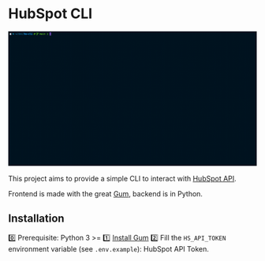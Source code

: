 # HubSpot CLI

![demo](misc/demo.gif)

This project aims to provide a simple CLI to interact with [HubSpot API](https://www.hubspot.com/).

Frontend is made with the great [Gum](https://github.com/charmbracelet/gum), backend is in Python.

## Installation

0️⃣ Prerequisite: Python 3 >=
1️⃣ [Install Gum](https://github.com/charmbracelet/gum?tab=readme-ov-file#installation)
2️⃣ Fill the `HS_API_TOKEN` environment variable (see `.env.example`): HubSpot API Token.
